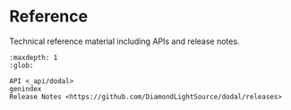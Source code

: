 # Reference

Technical reference material including APIs and release notes.

```{toctree}
:maxdepth: 1
:glob:

API <_api/dodal>
genindex
Release Notes <https://github.com/DiamondLightSource/dodal/releases>
```
